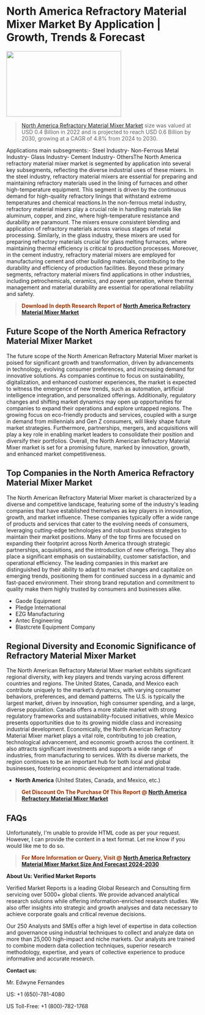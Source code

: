 <p><h1>North America Refractory Material Mixer Market By Application | Growth, Trends & Forecast</h1><p><img class="aligncenter size-medium wp-image-105565" src="https://ffe5etoiles.com/wp-content/uploads/2025/01/MST7-300x171.png" alt="" width="300" height="171" /></p><blockquote><p><a href="https://www.verifiedmarketreports.com/download-sample/?rid=497725&utm_source=Github-NA&utm_medium=377" target="_blank">North America Refractory Material Mixer Market</a> size was valued at USD 0.4 Billion in 2022 and is projected to reach USD 0.6 Billion by 2030, growing at a CAGR of 4.8% from 2024 to 2030.</p></blockquote>Applications main subsegments:- Steel Industry- Non-Ferrous Metal Industry- Glass Industry- Cement Industry- OthersThe North America refractory material mixer market is segmented by application into several key subsegments, reflecting the diverse industrial uses of these mixers. In the steel industry, refractory material mixers are essential for preparing and maintaining refractory materials used in the lining of furnaces and other high-temperature equipment. This segment is driven by the continuous demand for high-quality refractory linings that withstand extreme temperatures and chemical reactions.In the non-ferrous metal industry, refractory material mixers play a crucial role in handling materials like aluminum, copper, and zinc, where high-temperature resistance and durability are paramount. The mixers ensure consistent blending and application of refractory materials across various stages of metal processing. Similarly, in the glass industry, these mixers are used for preparing refractory materials crucial for glass melting furnaces, where maintaining thermal efficiency is critical to production processes. Moreover, in the cement industry, refractory material mixers are employed for manufacturing cement and other building materials, contributing to the durability and efficiency of production facilities. Beyond these primary segments, refractory material mixers find applications in other industries, including petrochemicals, ceramics, and power generation, where thermal management and material durability are essential for operational reliability and safety.</p><blockquote><p><span style="color: #993300;"><strong>Download In depth Research Report of <a href="https://www.verifiedmarketreports.com/download-sample/?rid=497725&utm_source=Github-NA&utm_medium=377">North America Refractory Material Mixer Market</a></strong></span></p></blockquote><h2>Future Scope of the North America Refractory Material Mixer Market</h2><p>The future scope of the North American Refractory Material Mixer market is poised for significant growth and transformation, driven by advancements in technology, evolving consumer preferences, and increasing demand for innovative solutions. As companies continue to focus on sustainability, digitalization, and enhanced customer experiences, the market is expected to witness the emergence of new trends, such as automation, artificial intelligence integration, and personalized offerings. Additionally, regulatory changes and shifting market dynamics may open up opportunities for companies to expand their operations and explore untapped regions. The growing focus on eco-friendly products and services, coupled with a surge in demand from millennials and Gen Z consumers, will likely shape future market strategies. Furthermore, partnerships, mergers, and acquisitions will play a key role in enabling market leaders to consolidate their position and diversify their portfolios. Overall, the North American Refractory Material Mixer market is set for a promising future, marked by innovation, growth, and enhanced market competitiveness.</p><h2>Top Companies in the North America Refractory Material Mixer Market</h2><p>The North American Refractory Material Mixer market is characterized by a diverse and competitive landscape, featuring some of the industry's leading companies that have established themselves as key players in innovation, growth, and market influence. These companies typically offer a wide range of products and services that cater to the evolving needs of consumers, leveraging cutting-edge technologies and robust business strategies to maintain their market positions. Many of the top firms are focused on expanding their footprint across North America through strategic partnerships, acquisitions, and the introduction of new offerings. They also place a significant emphasis on sustainability, customer satisfaction, and operational efficiency. The leading companies in this market are distinguished by their ability to adapt to market changes and capitalize on emerging trends, positioning them for continued success in a dynamic and fast-paced environment. Their strong brand reputation and commitment to quality make them highly trusted by consumers and businesses alike.</p><p><ul><li>Gaode Equipment </li><li> Pledge International </li><li> EZG Manufacturing </li><li> Antec Engineering </li><li> Blastcrete Equipment Company</li></ul></p><h2>Regional Diversity and Economic Significance of Refractory Material Mixer Market</h2><p>The North American Refractory Material Mixer market exhibits significant regional diversity, with key players and trends varying across different countries and regions. The United States, Canada, and Mexico each contribute uniquely to the market’s dynamics, with varying consumer behaviors, preferences, and demand patterns. The U.S. is typically the largest market, driven by innovation, high consumer spending, and a large, diverse population. Canada offers a more stable market with strong regulatory frameworks and sustainability-focused initiatives, while Mexico presents opportunities due to its growing middle class and increasing industrial development. Economically, the North American Refractory Material Mixer market plays a vital role, contributing to job creation, technological advancement, and economic growth across the continent. It also attracts significant investments and supports a wide range of industries, from manufacturing to services. With its diverse markets, the region continues to be an important hub for both local and global businesses, fostering economic development and international trade.</p><ul> <li><strong>North America</strong> (United States, Canada, and Mexico, etc.)</li></ul><blockquote><p><span style="color: #993300;"><strong>Get Discount On The Purchase Of This Report @ <a href="https://www.verifiedmarketreports.com/ask-for-discount/?rid=497725&utm_source=Github-NA&utm_medium=377">North America Refractory Material Mixer Market</a></strong></span></p></blockquote><h2>FAQs</h2><p>Unfortunately, I'm unable to provide HTML code as per your request. However, I can provide the content in a text format. Let me know if you would like me to do so.</p><blockquote><p><span style="color: #993300;"><strong>For More Information or Query, Visit @ <a href="https://www.verifiedmarketreports.com/product/refractory-material-mixer-market-szie-and-forecast/">North America Refractory Material Mixer Market Size And Forecast 2024-2030</a></strong></span></p></blockquote><p><strong>About Us: Verified Market Reports</strong></p><p>Verified Market Reports is a leading Global Research and Consulting firm servicing over 5000+ global clients. We provide advanced analytical research solutions while offering information-enriched research studies. We also offer insights into strategic and growth analyses and data necessary to achieve corporate goals and critical revenue decisions.</p><p>Our 250 Analysts and SMEs offer a high level of expertise in data collection and governance using industrial techniques to collect and analyze data on more than 25,000 high-impact and niche markets. Our analysts are trained to combine modern data collection techniques, superior research methodology, expertise, and years of collective experience to produce informative and accurate research.</p><p><strong>Contact us:</strong></p><p>Mr. Edwyne Fernandes</p><p>US: +1 (650)-781-4080</p><p>US Toll-Free: +1 (800)-782-1768</p>
